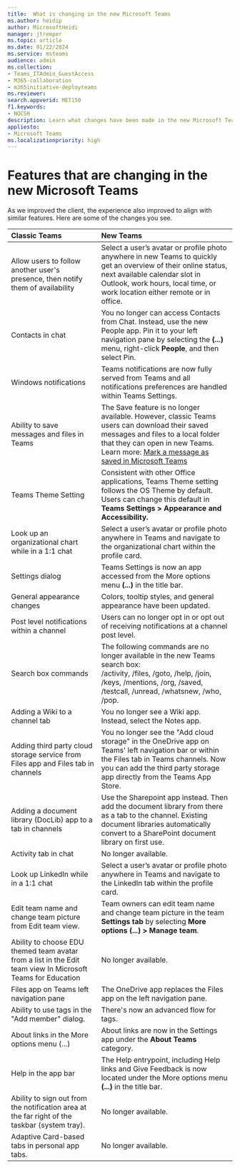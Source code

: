 ```yaml
---
title:  What is changing in the new Microsoft Teams
ms.author: heidip
author: MicrosoftHeidi
manager: jtremper
ms.topic: article
ms.date: 01/22/2024
ms.service: msteams
audience: admin
ms.collection: 
- Teams_ITAdmin_GuestAccess
- M365-collaboration
- m365initiative-deployteams
ms.reviewer: 
search.appverid: MET150
f1.keywords:
- NOCSH
description: Learn what changes have been made in the new Microsoft Teams and how they compare to classic Teams.
appliesto: 
- Microsoft Teams
ms.localizationpriority: high
---
```


# Features that are changing in the new Microsoft Teams

As we improved the client, the experience also improved to align with similar features. Here are some of the changes you see.

|Classic Teams|New Teams|
|:-----|:-----|
|Allow users to follow another user's presence, then notify them of availability|Select a user’s avatar or profile photo anywhere in new Teams to quickly get an overview of their online status, next available calendar slot in Outlook, work hours, local time, or work location either remote or in office.|
|Contacts in chat|You no longer can access Contacts from Chat. Instead, use the new People app. Pin it to your left navigation pane by selecting  the **(...)** menu, right-click **People**, and then select Pin.|
|Windows notifications| Teams notifications are now fully served from Teams and all notifications preferences are handled within Teams Settings.|
|Ability to save messages and files in Teams|The Save feature is no longer available. However, classic Teams users can download their saved messages and files to a local folder that they can open in new Teams. Learn more: [Mark a message as saved in Microsoft Teams](https://support.microsoft.com/office/3f04cba4-7f80-42ca-9983-cd93676c7420)|
|Teams Theme Setting|Consistent with other Office applications, Teams Theme setting follows the OS Theme by default. Users can change this default in **Teams Settings > Appearance and Accessibility.**|
|Look up an organizational chart while in a 1:1 chat |Select a user’s avatar or profile photo anywhere in Teams and navigate to the organizational chart within the profile card.|
|Settings dialog|Teams Settings is now an app accessed from the More options menu **(...)** in the title bar. |
|General appearance changes|Colors, tooltip styles, and general appearance have been updated.|
|Post level notifications within a channel|Users can no longer opt in or opt out of receiving notifications at a channel post level.|
|Search box commands  |The following commands are no longer available in the new Teams search box:</br> /activity, /files, /goto, /help, /join, /keys, /mentions, /org, /saved, /testcall, /unread, /whatsnew, /who, /pop.|
|Adding a Wiki to a channel tab|You no longer see a Wiki app. Instead, select the Notes app.|
|Adding third party cloud storage service from Files app and Files tab in channels|You no longer see the "Add cloud storage" in the OneDrive app on Teams' left navigation bar or within the Files tab in Teams channels. Now you can add the third party storage app directly from the Teams App Store.|
|Adding a document library (DocLib) app to a tab in channels|Use the Sharepoint app instead. Then add the document library from there as a tab to the channel. Existing document libraries automatically convert to a SharePoint document library on first use.|
|Activity tab in chat| No longer available.|
|Look up LinkedIn while in a 1:1 chat | Select a user’s avatar or profile photo anywhere in Teams and navigate to the LinkedIn tab within the profile card.|
|Edit team name and change team picture from Edit team view.|Team owners can edit team name and change team picture in the team **Settings tab** by selecting **More options (...) > Manage team**.|
|Ability to choose EDU themed team avatar from a list in the Edit team view In Microsoft Teams for Education|No longer available.|
|Files app on Teams left navigation pane|The OneDrive app replaces the Files app on the left navigation pane.|
|Ability to use tags in the "Add member" dialog.|There's now an advanced flow for tags.|
|About links in the More options menu (...) |About links are now in the Settings app under the **About Teams** category.|
|Help in the app bar|The Help entrypoint, including Help links and Give Feedback is now located under the More options menu **(...)** in the title bar.|
|Ability to sign out from the notification area at the far right of the taskbar (system tray). |No longer available.|
|Adaptive Card-based tabs in personal app tabs.|No longer available.|
